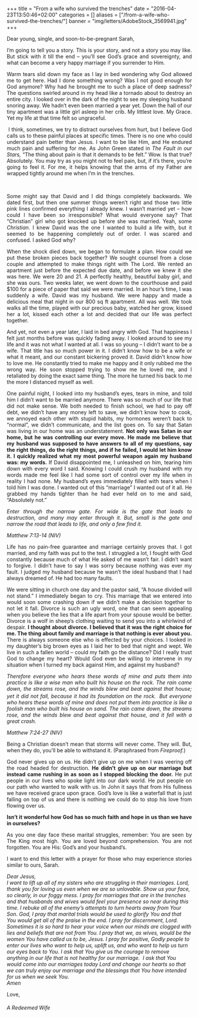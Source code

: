 +++
title = "From a wife who survived the trenches"
date = "2016-04-23T13:50:46+02:00"
categories = []
aliases = ["/from-a-wife-who-survived-the-trenches/"]
banner = "img/letters/AdobeStock_3569941.jpg"
+++

<div class="mk-single-content clearfix" itemprop="mainEntityOfPage">
	<div>
<div id="yui_3_16_0_1_1449254882024_2428" class="">
<p style="text-align: justify">Dear young, single, and soon-to-be-pregnant Sarah,</p>
<p style="text-align: justify">I’m going to tell you a story. This is your story, and not a story you may like. But stick with it till the end – you’ll see God’s grace and sovereignty, and what can become a very happy marriage if you surrender to Him.</p>
<p style="text-align: justify"><span id="more-167"></span></p>
<p style="text-align: justify"><span id="yui_3_16_0_1_1449254882024_2430" class="">Warm tears slid down my face as I lay in bed wondering why God allowed me to get here. Had I done something wrong? Was I not good enough for God anymore? Why had he brought me to such a place of deep sadness? The questions swirled around in my head like a tornado about to destroy an entire city. I looked over in the dark of the night to see my sleeping husband snoring away. We hadn’t even been married a year yet. Down the hall of our tiny apartment was a little girl asleep in her crib. My littlest love. My Grace. Yet my life at that time felt so ungraceful.</span></p>
</div>
<p id="yui_3_16_0_1_1449254882024_2434" style="text-align: justify"><span id="yui_3_16_0_1_1449254882024_2436" class="">&nbsp;I think, sometimes, we try to distract ourselves from hurt, but I believe God calls us to these painful places at specific times. There is no one who could understand pain better than Jesus. I want to be like Him, and He endured much pain and suffering for me. As John Green stated in&nbsp;<i id="yui_3_16_0_1_1449254882024_2438" class="">The Fault in our Stars,&nbsp;</i>“The thing about pain is that it demands to be felt.” Wow. Is that true? Absolutely. You may try as you might not to feel pain, but, if it’s there, you’re going to feel it. For me, it helps knowing that the arms of my Father are wrapped tightly around me when I’m in the trenches.</span></p>
<p id="yui_3_16_0_1_1449254882024_2434" style="text-align: justify"><span class="">&nbsp;</span></p>
<p id="yui_3_16_0_1_1449254882024_2442" style="text-align: justify"><span id="yui_3_16_0_1_1449254882024_2444" class="">Some might say that David and I did things completely backwards. We dated first, but then one summer things weren’t right and those two little pink lines confirmed everything I already knew. I wasn’t married yet – how could I have been so irresponsible? What would everyone say? That “Christian” girl who got knocked up before she was married. Yeah, some <em>Christian</em>. I knew David was the one I wanted to build a life with, but it seemed to be happening completely out of order. I was scared and confused. I asked God why? </span></p>
<p style="text-align: justify"><span id="yui_3_16_0_1_1449254882024_2444" class="">When the shock died down, we began to formulate a plan. How could we put these broken pieces back together? We sought counsel from a close couple and attempted to make things right with The Lord. We rented an apartment just before the expected due date, and before we knew it she was here. We were 20 and 21. A perfectly healthy, beautiful baby girl, and she was ours. Two weeks later, we went down to the courthouse and paid $100 for a piece of paper that said we were married. In an hour’s time, I was suddenly a wife. David was my husband. We were happy and made a delicious meal that night in our 800 sq ft apartment. All was well. We took walks all the time, played with our precious baby, watched her grow, kissed her a lot, kissed each other a lot and decided that our life was perfect together.&nbsp;</span></p>
<p id="yui_3_16_0_1_1449254882024_2448" style="text-align: justify"><span id="yui_3_16_0_1_1449254882024_2450" class="">And yet, not even a year later, I laid in bed angry with God. That happiness I felt just months before was quickly fading away. I looked around to see my life and it was not what I wanted at all. I was so young – I didn’t want to be a wife. That title has so much power in it. I didn’t know how to be a wife or what it meant, and our constant bickering proved it. David didn’t know how to love me. He constantly tried to make me happy and it only rubbed me the wrong way. He soon stopped trying to show me he loved me, and I retaliated by doing the exact same thing. The more he turned his back to me the more I distanced myself as well.&nbsp;</span></p>
<p id="yui_3_16_0_1_1449254882024_2454" style="text-align: justify"><span id="yui_3_16_0_1_1449254882024_2456" class="">One painful night, I looked into my husband’s eyes, tears in mine, and told him I didn’t want to be married anymore. There was so much of our life that did not make sense. We both needed to finish school, we had to pay off debt, we didn’t have any money left to save, we didn’t know how to cook, we annoyed each other with stupid habits, my hormones weren’t back to “normal”, we didn’t communicate, and the list goes on. To say that Satan was living in our home was an understatement. <strong>Not only was Satan in our home, but he was controlling our every move. He made me believe that my husband was supposed to have answers to all of my questions, say the right things, do the right things, and if he failed, I would let him know it. I quickly realized what my most powerful weapon again my husband was: my words.</strong> If David disappointed me, I unleashed on him, tearing him down with every word I said. Knowing I could crush my husband with my words made me feel like I had some sort of control over my life when in reality I had none. My husband’s eyes immediately filled with tears when I told him I was done. I wanted out of this “marriage” I wanted out of it all. He grabbed my hands tighter than he had ever held on to me and said, “Absolutely not.”</span></p>
<p id="yui_3_16_0_1_1449254882024_2454" style="text-align: justify"><i id="yui_3_16_0_1_1449254882024_2462" class=""><span id="yui_3_16_0_1_1449254882024_2464" class="">Enter through the narrow gate. For wide is the gate that leads to destruction, and many may enter through it. But, small is the gate and narrow the road that leads to life, and only a few find it.</span></i></p>
<p style="text-align: justify"><i id="yui_3_16_0_1_1449254882024_2462" class=""><span id="yui_3_16_0_1_1449254882024_2464" class="">Matthew 7:13-14 (NIV)</span></i></p>
<p id="yui_3_16_0_1_1449254882024_2468" style="text-align: justify"><span id="yui_3_16_0_1_1449254882024_2470" class="">Life has no pain-free guarantee and marriage certainly proves that. I got married, and my faith was put to the test. I struggled a lot, I fought with God constantly because much of what He asked of me wasn’t fair. I didn’t want to forgive. I didn’t have to say I was sorry because nothing was ever my fault. I judged my husband because he wasn’t the ideal husband that I had always dreamed of. He had too many faults.</span></p>
<p id="yui_3_16_0_1_1449254882024_2474" style="text-align: justify"><span id="yui_3_16_0_1_1449254882024_2476" class="">We were sitting in church one day and the pastor said, “A house divided will not stand.” I immediately began to cry. This marriage that we entered into would soon some crashing down if we didn’t make a decision together to not let it fall. Divorce is such an ugly word, one that can seem appealing when you believe the lies that a life apart from your spouse would be better. Divorce is a wolf in sheep’s clothing waiting to send you into a whirlwind of despair. <strong>I thought about divorce. I believed that it was the right choice for me. The thing about family and marriage is that nothing is ever about you.</strong> There is always someone else who is effected by your choices. I looked in my daughter’s big brown eyes as I laid her to bed that night and wept. We live in such a fallen world – could my faith go the distance? Did I really trust God to change my heart? Would God even be willing to intervene in my situation when I turned my back against Him, and against my husband?</span></p>
<p id="yui_3_16_0_1_1449254882024_2480" style="text-align: justify"><span id="yui_3_16_0_1_1449254882024_2482" class=""><i id="yui_3_16_0_1_1449254882024_2490" class="">Therefore everyone who hears these words of mine and puts them into practice&nbsp;is like a wise man who built his house on the rock.&nbsp;The rain came down, the streams rose, and the winds blew and beat against that house; yet it did not fall, because it had its foundation on the rock.&nbsp;<b id="yui_3_16_0_1_1449254882024_2492" class=""><sup id="yui_3_16_0_1_1449254882024_2494" class="">&nbsp;</sup></b>But everyone who hears these words of mine and does not put them into practice is like a foolish man who built his house on sand.&nbsp;The rain came down, the streams rose, and the winds blew and beat against that house, and it fell with a great crash.</i></span></p>
<p style="text-align: justify"><span id="yui_3_16_0_1_1449254882024_2482" class=""><i id="yui_3_16_0_1_1449254882024_2490" class="">Matthew 7:24-27 (NIV)</i></span></p>
<p id="yui_3_16_0_1_1449254882024_2498" style="text-align: justify"><span id="yui_3_16_0_1_1449254882024_2500" class="">Being a Christian doesn’t mean that storms will never come. They will. But, when they do, you’ll be able to withstand it. (Paraphrased from <em>Fireproof.</em>)</span></p>
<p id="yui_3_16_0_1_1449254882024_2426" style="text-align: justify"><span id="yui_3_16_0_1_1449254882024_2425" class="">God never gives up on us. He didn’t give up on me when I was veering off the road headed for destruction. <strong>He didn’t give up on our marriage but instead came rushing in as soon as I stopped blocking the door.</strong> He put people in our lives who spoke light into our dark world. He put people on our path who wanted to walk with us. In John it says that&nbsp;from<i id="yui_3_16_0_1_1449254882024_2506" class="">&nbsp;</i>His fullness we have received grace upon grace<i id="yui_3_16_0_1_1449254882024_2506" class="">.</i><i id="yui_3_16_0_1_1449254882024_2506" class="">&nbsp;</i>God’s love is like a waterfall that is just falling on top of us and there is nothing we could do to stop his love from flowing over us.&nbsp;</span></p>
<p id="yui_3_16_0_1_1449254882024_2510" style="text-align: justify"><strong><span id="yui_3_16_0_1_1449254882024_2512" class="">Isn’t it wonderful how God has so much faith and hope in us than we have in ourselves?</span></strong></p>
<p id="yui_3_16_0_1_1449254882024_2522" style="text-align: justify"><span id="yui_3_16_0_1_1449254882024_2524" class="">As you one day face these&nbsp;marital struggles, remember: You are seen by The King most high. You are loved beyond comprehension. You are not forgotten. You are His: God’s and your husband’s.</span></p>
</div>
<p style="text-align: justify">I&nbsp;want&nbsp;to end this letter with a prayer for those who may experience stories similar to ours, Sarah.</p>
<div id="yui_3_16_0_1_1449254882024_2534" class=""><i id="yui_3_16_0_1_1449254882024_2536" class=""><span id="yui_3_16_0_1_1449254882024_2538" class="">Dear Jesus,</span></i></div>
<div id="yui_3_16_0_1_1449254882024_2542" class=""><i id="yui_3_16_0_1_1449254882024_2544" class=""><span id="yui_3_16_0_1_1449254882024_2546" class="">I want to lift up all of my sisters who are struggling in their marriages. Lord, thank you for loving us even when we are so unlovable. Show us your face, so clearly, in our foggy mess. I pray for marriages that are in the trenches and that husbands and wives would feel your presence so near during this time. I rebuke all of the enemy’s attempts to turn hearts away from Your Son. God, I pray that marital trials would be used to glorify You and that You would get all of the praise in the end. I pray for discernment, Lord. Sometimes it is so hard to hear your voice when our minds are clogged with lies and beliefs that are not from You. I pray that we, as wives, would be the women You have called us to be, Jesus. I pray for positive, Godly people to enter our lives who want to help us, uplift us, and who want to help us turn our eyes back to You. I ask that You give us the courage to remove anything in our life that is not healthy for our marriage. &nbsp;I ask that You would come into our marriages today Lord and change our hearts so that we can truly enjoy our marriage and the blessings that You have intended for us when we seek You.&nbsp;</span></i></div>
<div id="yui_3_16_0_1_1449254882024_2550" class="" dir="ltr"><i id="yui_3_16_0_1_1449254882024_2552" class=""><span id="yui_3_16_0_1_1449254882024_2554" class="">Amen</span></i></div>
<p dir="ltr" style="text-align: justify">Love,</p>
<h6 class="signature">A Redeemed Wife</h6>
</div>
